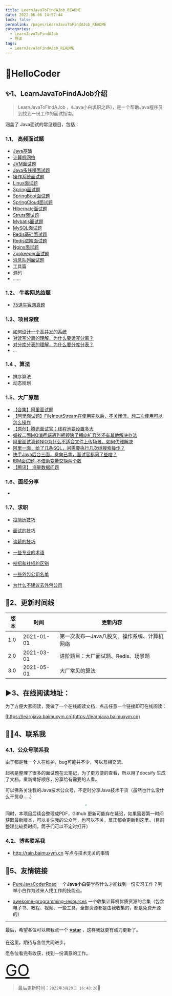 ```yaml
---
title: LearnJavaToFindAJob_README
date: 2022-06-06 14:57:44
lock: false
permalink: /pages/LearnJavaToFindAJob_README
categories: 
  - LearnJavaToFindAJob
  - 导读
tags: 
  - LearnJavaToFindAJob_README
---
```

# 💐HelloCoder

## ✨1、LearnJavaToFindAJob介绍

> LearnJavaToFindAJob ，《Java小白求职之路》，是一个帮助Java程序员到找到一份工作的面试指南。

涵盖了 Java面试的常见题目，包括：

### 1.1、 高频面试题

- [Java基础](\pages\Java基础)
- [计算机网络](articles\计算机网络\计算机网络面试题.md)
- [JVM面试题](articles\JVM\JVM面试题.md)
- [Java多线程面试题](articles\Java线程\Java多线程面试题.md)
- [操作系统面试题](articles\操作系统\操作系统面试题.md)
- [Linux面试题](articles\Linux\Linux面试题.md)
- [Spring面试题](articles\Spring\Spring面试题.md)
- [SpringBoot面试题](articles\SpringBoot\SpringBoot面试题.md)
- [SpringCloud面试题](articles\SpringCloud\SpringCloud面试题.md)
- [Hibernate面试题](articles\Java框架\Hibernate面试题.md)
- [Struts面试题](articles\Java框架\Struts面试题.md)
- [Mybatis面试题](articles\Java框架\Mybatis面试题.md)
- [MySQL面试题](articles\MySQL\MySQL面试题.md)
- [Redis基础面试题](articles\Redis\Redis面试题.md)
- [Redis进阶面试题](articles\Redis\Redis为什么要把字符串设计成SDS？.md)
- [Nginx面试题](articles\中间件\Nginx面试题.md)
- [Zookeeper面试题](articles\中间件\Zookeeper面试题.md) 
- [消息队列面试题](articles\中间件\消息队列面试题.md)
- 工具篇
- 源码
- ......

### 1.2、 牛客网总结题

- [75道牛客网真题](articles\题库\Java基础面试题库（一）.md)

### 1.3、项目深度

- [如何设计一个高并发的系统](articles\项目深度\高并发系统的设计.md)
- [对读写分离的理解，为什么要读写分离？](articles\项目深度\对读写分离的理解，为什么要读写分离？.md) 
- [对分库分表的理解，为什么要分库分表？](articles\项目深度\对分库分表的理解，为什么要分库分表？.md) 
- ...

### 1.4 、算法

- 排序算法
- 动态规划

### 1.5、大厂原题

- [【合集】阿里面试题](articles\大厂面试题\阿里\阿里面试题.md) 
- [【阿里面试题】FileInputStream在使用完以后，不关闭流，想二次使用可以怎么操作](articles\大厂面试题\阿里\阿里面试题-FileInputStream在使用完以后，不关闭流，想二次使用可以怎么操作.md) 
- [【原创】腾讯面试官：线程池要设置多大](articles\大厂面试题\腾讯\线程池要设置多大？.md)  
- [蚂蚁二面MQ消费端遇到瓶颈除了横向扩容外还有其他解决办法](articles\大厂面试题\阿里\蚂蚁二面MQ消费端遇到瓶颈除了横向扩容外还有其他解决办法.md) 
- [阿里面试真题NIO为什么不适合文件上传场景、如何优雅解决](articles\大厂面试题\阿里\阿里面试真题NIO为什么不适合文件上传场景、如何优雅解决.md) 
- [阿里一面，给了几条SQL，问需要执行几次树搜索操作？](articles\大厂面试题\阿里\阿里一面，给了几条SQL，问需要执行几次树搜索操作？.md) 
- [快手Java后台三面，意向已拿，面试官都问了些啥？](articles\大厂面试题\快手\快手Java后台三面，意向已拿，面试官都问了些啥？.md) 
- [IBM面试题-不借助变量交换两个数](articles\大厂面试题\IBM面试题-不借助变量交换两个数.md) 
- [【腾讯】 海量数据问题](articles\大厂面试题\腾讯\海量数据问题.md)

### 1.6、面经分享

- 

### 1.7、求职

- [投简历技巧](articles\求职\投简历技巧.md) 


- [面试的技巧](articles\求职\面试的技巧.md) 
- [谈薪的技巧](articles\求职\谈薪的技巧.md) 
- [一些专业的术语](articles\求职\一些专业的术语.md) 
- [校招和社招的区别](articles\求职\校招和社招的区别.md) 
- [一些外包公司名单](articles\求职\一些外包公司名单.md) 
- [为什么不建议去外包公司](articles\求职\为什么不建议去外包公司.md) 

## 🚀2、更新时间线

| 版本 | 时间       | 更新内容                                    |
| ---- | ---------- | ------------------------------------------- |
| 1.0  | 2021-01-01 | 第一次发布—Java八股文、操作系统、计算机网络 |
| 2.0  | 2021-03-01 | 进阶题目：大厂面试题、Redis、场景题         |
| 3.0  | 2021-05-01 | 大厂常见的算法                              |





## ▶️3、在线阅读地址：

为了方便大家阅读，我做了一个在线阅读文档，点击任意一个链接即可在线阅读：

[https://learnjava.baimuxym.cn](https://learnjava.baimuxym.cn)

## 👨‍💻4、联系我

### 4.1、公众号联系我

由于都是我一个人在维护，bug可能并不少，可以互相交流。

起初是整理了很多的面试题在云笔记，为了更方便的查看，所以用了docsify 生成了文档，重新排好顺序，分享给有需要的人看。

可以佛系关注我的Java技术公众号，不定时分享Java技术干货（虽然也什么没什么干货😅.....）

<div align="center"> <img src="https://cdn.jsdelivr.net/gh/DogerRain/image@main/Home/wuli_HelloCoder.png"  style="zoom:30%;"></img> </div>

 

同时，本项目后续会整理成PDF，Github 更新可能存在延迟，如果需要第一时间获取最新版本，可以关注我的公众号，也可以不关，反正都会更新到这里。（目前整理比较费时间，筒子们可以不定时打开）



### 4.2、博客联系我

- <a href="http://rain.baimuxym.cn"  target="_blank">http://rain.baimuxym.cn</a> 写点与技术无关的事情



## 📝5、友情链接

- [PureJavaCoderRoad](https://github.com/DogerRain/PureJavaCoderRoad)  一个**Java小白**要学些什么才能找到一份实习工作？列举小白作为过来人找工作的技能点。

- [awesome-programming-resources](https://github.com/DogerRain/awesome-programming-resources)  一个收集计算机优质资源的合集（包含电子书、教程、视频、一些工具，全部资源都是由我收集的，都是免费开源的）

  

---

最后，希望各位可以帮我点一个 **[⭐star](https://github.com/DogerRain/LearnJavaToFindAJob)** ，这样我就更有动力更新了。 

在这里，期待与各位共同进步。

愿各位看完有收获，找到一份满意的工作。



<font style="color:black;font-size:50px;font-weight:2px">[GO](/articles\Java基础\Java基础面试题.md)</font>



> 最后更新时间：`2022年3月29日 16:48:20`:underage:

